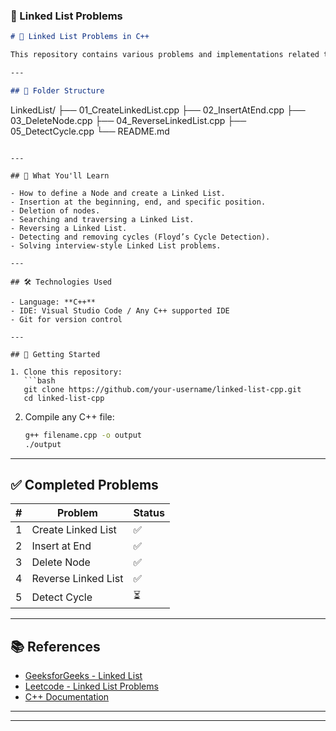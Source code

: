 

### 📄 Linked List Problems

```markdown
# 🔗 Linked List Problems in C++

This repository contains various problems and implementations related to **Linked Lists** using **C++**. It includes basic structures, problem-specific functions, and detailed explanations for better understanding.

---

## 📁 Folder Structure

```
LinkedList/
├── 01_CreateLinkedList.cpp
├── 02_InsertAtEnd.cpp
├── 03_DeleteNode.cpp
├── 04_ReverseLinkedList.cpp
├── 05_DetectCycle.cpp
└── README.md
```

---

## 📌 What You'll Learn

- How to define a Node and create a Linked List.
- Insertion at the beginning, end, and specific position.
- Deletion of nodes.
- Searching and traversing a Linked List.
- Reversing a Linked List.
- Detecting and removing cycles (Floyd’s Cycle Detection).
- Solving interview-style Linked List problems.

---

## 🛠️ Technologies Used

- Language: **C++**
- IDE: Visual Studio Code / Any C++ supported IDE
- Git for version control

---

## 🚀 Getting Started

1. Clone this repository:
   ```bash
   git clone https://github.com/your-username/linked-list-cpp.git
   cd linked-list-cpp
   ```

2. Compile any C++ file:
   ```bash
   g++ filename.cpp -o output
   ./output
   ```

---

## ✅ Completed Problems

| #  | Problem                          | Status |
|----|----------------------------------|--------|
| 1  | Create Linked List               | ✅     |
| 2  | Insert at End                    | ✅     |
| 3  | Delete Node                      | ✅     |
| 4  | Reverse Linked List              | ✅     |
| 5  | Detect Cycle                     | ⏳     |

---

## 📚 References

- [GeeksforGeeks - Linked List](https://www.geeksforgeeks.org/data-structures/linked-list/)
- [Leetcode - Linked List Problems](https://leetcode.com/tag/linked-list/)
- [C++ Documentation](https://cplusplus.com/)

---

---

